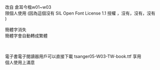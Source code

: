改自 倉耳今楷w01~w03 <br>
限個人使用 (因為這個沒有 SIL Open Font License 1.1 授權 ，沒有，沒有，沒有 ) <br> 
 <br>
簡體字消失  <br>
簡體字會自動轉成繁體 <br>

 <br>
 <br>
電子書電子閱讀器用戶可以直接下載 tsanger05-W03-TW-book.ttf 享用 <br>
個人使用上滿意

